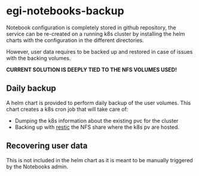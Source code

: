 # egi-notebooks-backup

Notebook configuration is completely stored in github repository, the service can
be re-created on a running k8s cluster by installing the helm charts with the
configuration in the different directories.

However, user data requires to be backed up and restored in case of issues
with the backing volumes.

**CURRENT SOLUTION IS DEEPLY TIED TO THE NFS VOLUMES USED!**

## Daily backup

A helm chart is provided to perform daily backup of the user volumes. This
chart creates a k8s cron job that will take care of:
- Dumping the k8s information about the existing pvc for the cluster
- Backing up with [restic](https://restic.net/) the NFS share where the
  k8s pv are hosted.

## Recovering user data

This is not included in the helm chart as it is meant to be manually triggered
by the Notebooks admin.
